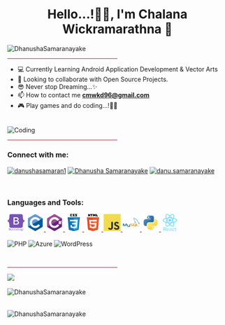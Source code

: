 <!----
- 👋 Hi, I’m @ChalanaMwickramarathne
- 👀 I’m interested in ...
- 🌱 I’m currently learning ...
- 💞️ I’m looking to collaborate on ...
- 📫 How to reach me ...


ChalanaMwickramarathne/ChalanaMwickramarathne is a ✨ special ✨ repository because its `README.md` (this file) appears on your GitHub profile.
You can click the Preview link to take a look at your changes.
--->

<h1 align="center">Hello...!🙋‍♂️, I'm Chalana Wickramarathna 🤘 </h1>


<p align="left"> <img src="https://komarev.com/ghpvc/?username=DhanushaSamaranayake&label=Profile%20views&color=b60e21&style=flat" alt="DhanushaSamaranayake"/> </p>

<hr style="width:50%;text-align:left;margin-left:0;color:red;background-color:#b60e21">



- 💻 Currently Learning Android Application Development & Vector Arts
- 👀 Looking to collaborate with Open Source Projects.
- 😎 Never stop Dreaming...✨
- 📫 How to contact me **cmwkd96@gmail.com**
- 🎮 Play games and do coding...!🧑‍💻

<br />

<img align="center" alt="Coding" width="400" height="200" src="https://media.giphy.com/media/L1R1tvI9svkIWwpVYr/giphy.gif">

<br/>
<hr style="width:50%;text-align:left;margin-left:0;color:red;background-color:#b60e21">

<h3 align="left">Connect with me:</h3>

<p align="left">
<a href="https://twitter.com/danushasamaran1" target="blank"><img align="center" src="https://raw.githubusercontent.com/rahuldkjain/github-profile-readme-generator/master/src/images/icons/Social/twitter.svg" alt="danushasamaran1" height="30" width="40" /></a>
<a href="https://www.linkedin.com/in/dhanusha-samaranayake-391b2b198/" target="blank"><img align="center" src="https://raw.githubusercontent.com/rahuldkjain/github-profile-readme-generator/master/src/images/icons/Social/linked-in-alt.svg" alt="Dhanusha Samaranayake" height="30" width="40" /></a>
<a href="https://www.facebook.com/danu.samaranayake/" target="blank"><img align="center" src="https://raw.githubusercontent.com/rahuldkjain/github-profile-readme-generator/master/src/images/icons/Social/facebook.svg" alt="danu.samaranayake" height="30" width="40" /></a>
</p>

<br/>


<h3 align="left">Languages and Tools:</h3>

<p align="left"><img src="https://raw.githubusercontent.com/devicons/devicon/master/icons/bootstrap/bootstrap-plain-wordmark.svg" alt="bootstrap" width="40" height="40"/> </a> <a href="https://www.cprogramming.com/" target="_blank"><img src="https://raw.githubusercontent.com/devicons/devicon/master/icons/c/c-original.svg" alt="c" width="40" height="40"/> </a> <a href="https://www.w3schools.com/cs/" target="_blank"><img src="https://raw.githubusercontent.com/devicons/devicon/master/icons/csharp/csharp-original.svg" alt="csharp" width="40" height="40"/> </a> <a href="https://www.w3schools.com/css/" target="_blank"><img src="https://raw.githubusercontent.com/devicons/devicon/master/icons/css3/css3-original-wordmark.svg" alt="css3" width="40" height="40"/> </a> <a href="https://dart.dev" target="_blank"><img src="https://raw.githubusercontent.com/devicons/devicon/master/icons/html5/html5-original-wordmark.svg" alt="html5" width="40" height="40"/> </a> <a href="https://developer.mozilla.org/en-US/docs/Web/JavaScript" target="_blank"> 
  <img src="https://raw.githubusercontent.com/devicons/devicon/master/icons/javascript/javascript-original.svg" alt="javascript" width="40" height="40"/> </a> <a href="https://www.mysql.com/" target="_blank"> 
  <img src="https://raw.githubusercontent.com/devicons/devicon/master/icons/mysql/mysql-original-wordmark.svg" alt="mysql" width="40" height="40"/> </a> <a href="https://www.photoshop.com/en" target="_blank"> 
  <img src="https://raw.githubusercontent.com/devicons/devicon/master/icons/python/python-original.svg" alt="python" width="40" height="40"/> </a> <a href="https://reactjs.org/" target="_blank">
  <img src="https://raw.githubusercontent.com/devicons/devicon/master/icons/react/react-original-wordmark.svg" alt="react" width="40" height="40"/> </a><br><br>
  <img alt="PHP" src="https://img.shields.io/badge/php-%23777BB4.svg?&style=for-the-badge&logo=php&logoColor=white"/>    <img alt="Azure" src="https://img.shields.io/badge/azure%20-%230072C6.svg?&style=for-the-badge&logo=azure-devops&logoColor=white"/>   <img alt="WordPress" src="https://img.shields.io/badge/WordPress%20-%23117AC9.svg?&style=for-the-badge&logo=WordPress&logoColor=white"/>
 </p>
    

<br />
<hr style="width:50%;text-align:left;margin-left:0;color:red;background-color:#b60e21">


<img src="https://github-readme-stats.vercel.app/api?username=DhanushaSamaranayake&&show_icons=true&title_color=b60e21&icon_color=b60e21&text_color=black&bg_color=white">

<br /> 

<img src="https://github-readme-stats.vercel.app/api/top-langs?username=DhanushaSamaranayake&show_icons=true&locale=en&layout=compact" alt="DhanushaSamaranayake" /><br><br>

<p><img align="center" src="https://github-readme-streak-stats.herokuapp.com/?user=DhanushaSamaranayake&" alt="DhanushaSamaranayake" /></p><br>


